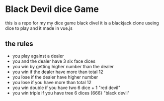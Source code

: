 # Black Devil dice Game

this is a repo for my my dice game black divel it is a blackjack clone useing dice to play and it made in vue.js

## the rules 

- you play against a dealer
- you and the dealer have 3 six face dices 
- you win by getting higher number than the dealer 
- you win if the dealer have more than total 12
- you lose if the dealer have higher number 
-  you lose if you have more than total 12
- you win double if you have two 6 dice + 1 "red devil"
- you win triple if you have tree 6 dices {666} "black devil"
